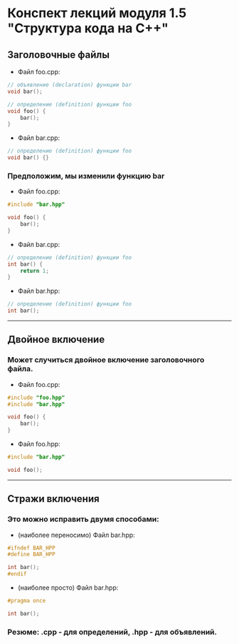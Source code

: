 <h1>Конспект лекций модуля 1.5 "Структура кода на C++"</h1>

<h2>Заголовочные файлы</h2>

+ Файл foo.cpp:
```c++
// объявление (declaration) функции bar
void bar();

// определение (definition) функции foo
void foo() {
    bar();
}
```

+ Файл bar.cpp:
```c++
// определение (definition) функции foo
void bar() {}
```

<h3>Предположим, мы изменили функцию bar</h3>

+ Файл foo.cpp:
```c++
#include "bar.hpp"

void foo() {
    bar();
}
```

+ Файл bar.cpp:
```c++
// определение (definition) функции foo
int bar() {
    return 1; 
}
```

+ Файл bar.hpp:
```c++
// определение (definition) функции foo
int bar();
```

***

<h2>Двойное включение</h2>

<h3>Может случиться двойное включение заголовочного файла.</h3>

+ Файл foo.cpp:
```c++
#include "foo.hpp"
#include "bar.hpp"

void foo() {
    bar();
}
```

+ Файл foo.hpp:
```c++
#include "bar.hpp"

void foo();
```

***

<h2>Стражи включения</h2>

<h3>Это можно исправить двумя способами:</h3>

+ (наиболее переносимо) Файл bar.hpp:
```c++
#ifndef BAR_HPP
#define BAR_HPP

int bar();
#endif
```

+ (наиболее просто) Файл bar.hpp:
```c++
#pragma once

int bar();
```

<h3>Резюме: .cpp - для определений, .hpp - для объявлений.</h3>

